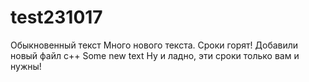 # test231017
Обыкновенный текст 
Много нового текста. Сроки горят!
Добавили новый файл c++
Some new text
Ну и ладно, эти сроки только вам и нужны!
